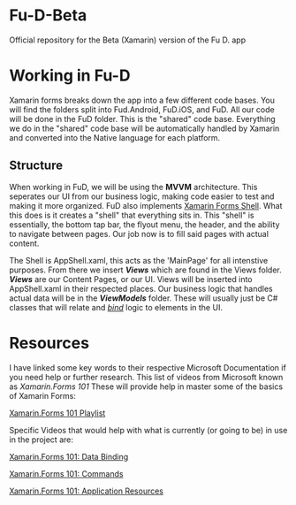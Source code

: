 # Fu-D-Beta

  Official repository for the Beta (Xamarin) version of the Fu D. app

# Working in Fu-D

  Xamarin forms breaks down the app into a few different code bases. You will find the folders split into Fud.Android, FuD.iOS, and FuD.
All our code will be done in the FuD folder. This is the "shared" code base. Everything we do in the "shared" code base will be automatically handled by Xamarin and converted into the Native language for each platform. 

  ## Structure
  
  When working in FuD, we will be using the **MVVM** architecture. This seperates our UI from our business logic, making code easier to test and making it more organized. FuD also implements [Xamarin Forms Shell](https://docs.microsoft.com/en-us/xamarin/xamarin-forms/app-fundamentals/shell/). What this does is it creates a "shell" that everything sits in. This "shell" is essentially, the bottom tap bar, the flyout menu, the header, and the ability to navigate between pages. Our job now is to fill said pages with actual content.
  
  The Shell is AppShell.xaml, this acts as the 'MainPage' for all intenstive purposes. From there we insert _**Views**_ which are found in the Views folder. _**Views**_ are our Content Pages, or our UI. Views will be inserted into AppShell.xaml in their respected places. Our business logic that handles actual data will be in the _**ViewModels**_ folder. These will usually just be C# classes that will relate and [_bind_](https://docs.microsoft.com/en-us/xamarin/xamarin-forms/app-fundamentals/data-binding/) logic to elements in the UI.  
 
# Resources

  I have linked some key words to their respective Microsoft Documentation if you need help or further research. This list of videos from Microsoft known as *Xamarin.Forms 101* These will provide help in master some of the basics of Xamarin Forms:
  
  [Xamarin.Forms 101 Playlist](https://www.youtube.com/playlist?list=PLM75ZaNQS_FaEPpqVjfQdnFaSR1EWCeNZ)
  
  Specific Videos that would help with what is currently (or going to be) in use in the project are:
  
  [Xamarin.Forms 101: Data Binding](https://www.youtube.com/watch?v=pr03CYqhFr4&list=PLM75ZaNQS_FaEPpqVjfQdnFaSR1EWCeNZ&index=1)
  
  [Xamarin.Forms 101: Commands](https://www.youtube.com/watch?v=mqI6mMZTeVE&list=PLM75ZaNQS_FaEPpqVjfQdnFaSR1EWCeNZ&index=2)
  
  [Xamarin.Forms 101: Application Resources](https://www.youtube.com/watch?v=RvwMqYU-6qA&list=PLM75ZaNQS_FaEPpqVjfQdnFaSR1EWCeNZ&index=5)
  

